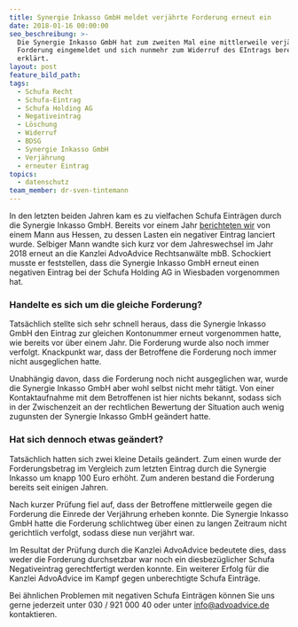 ```yaml
---
title: Synergie Inkasso GmbH meldet verjährte Forderung erneut ein
date: 2018-01-16 00:00:00
seo_beschreibung: >-
  Die Synergie Inkasso GmbH hat zum zweiten Mal eine mittlerweile verjährte
  Forderung eingemeldet und sich nunmehr zum Widerruf des EIntrags bereit
  erklärt.
layout: post
feature_bild_path:
tags:
  - Schufa Recht
  - Schufa-Eintrag
  - Schufa Holding AG
  - Negativeintrag
  - Löschung
  - Widerruf
  - BDSG
  - Synergie Inkasso GmbH
  - Verjährung
  - erneuter Eintrag
topics:
  - datenschutz
team_member: dr-sven-tintemann
---
```



In den letzten beiden Jahren kam es zu vielfachen Schufa Eintr&auml;gen durch die Synergie Inkasso GmbH. Bereits vor einem Jahr [berichteten wir](http://advoadvice.de/blog/schufa-recht-erneuter-au%C3%9Fergerichtlicher-erfolg-gegen-synergie-inkasso-gmbh/) von einem Mann aus Hessen, zu dessen Lasten ein negativer Eintrag lanciert wurde. Selbiger Mann wandte sich kurz vor dem Jahreswechsel im Jahr 2018 erneut an die Kanzlei AdvoAdvice Rechtsanw&auml;lte mbB. Schockiert musste er feststellen, dass die Synergie Inkasso GmbH erneut einen negativen Eintrag bei der Schufa Holding AG in Wiesbaden vorgenommen hat.

### Handelte es sich um die gleiche Forderung?

Tats&auml;chlich stellte sich sehr schnell heraus, dass die Synergie Inkasso GmbH den Eintrag zur gleichen Kontonummer erneut vorgenommen hatte, wie bereits vor &uuml;ber einem Jahr. Die Forderung wurde also noch immer verfolgt. Knackpunkt war, dass der Betroffene die Forderung noch immer nicht ausgeglichen hatte.

Unabh&auml;ngig davon, dass die Forderung noch nicht ausgeglichen war, wurde die Synergie Inkasso GmbH aber wohl selbst nicht mehr t&auml;tigt. Von einer Kontaktaufnahme mit dem Betroffenen ist hier nichts bekannt, sodass sich in der Zwischenzeit an der rechtlichen Bewertung der Situation auch wenig zugunsten der Synergie Inkasso GmbH ge&auml;ndert hatte.

### Hat sich dennoch etwas ge&auml;ndert?

Tats&auml;chlich hatten sich zwei kleine Details ge&auml;ndert. Zum einen wurde der Forderungsbetrag im Vergleich zum letzten Eintrag durch die Synergie Inkasso um knapp 100 Euro erh&ouml;ht. Zum anderen bestand die Forderung bereits seit einigen Jahren.

Nach kurzer Pr&uuml;fung fiel auf, dass der Betroffene mittlerweile gegen die Forderung die Einrede der Verj&auml;hrung erheben konnte. Die Synergie Inkasso GmbH hatte die Forderung schlichtweg &uuml;ber einen zu langen Zeitraum nicht gerichtlich verfolgt, sodass diese nun verj&auml;hrt war.

Im Resultat der Pr&uuml;fung durch die Kanzlei AdvoAdvice bedeutete dies, dass weder die Forderung durchsetzbar war noch ein diesbez&uuml;glicher Schufa Negativeintrag gerechtfertigt werden konnte. Ein weiterer Erfolg f&uuml;r die Kanzlei AdvoAdvice im Kampf gegen unberechtigte Schufa Eintr&auml;ge.

Bei &auml;hnlichen Problemen mit negativen Schufa Eintr&auml;gen k&ouml;nnen Sie uns gerne jederzeit unter 030 / 921 000 40 oder unter info@advoadvice.de kontaktieren.